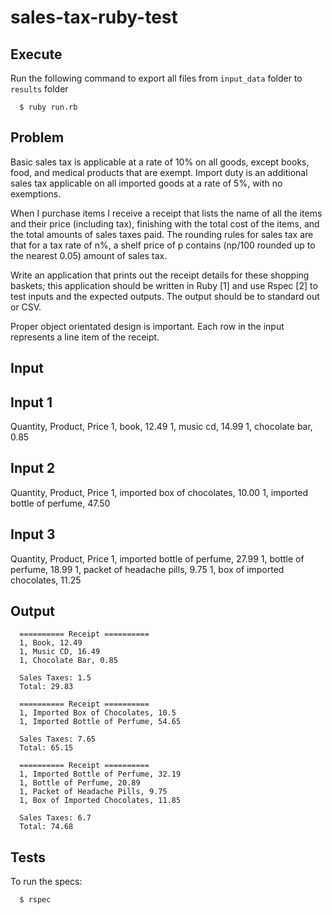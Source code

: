 # sales-tax-ruby-test

## Execute
  Run the following command to export all files from `input_data` folder to `results` folder
  ```
    $ ruby run.rb
  ```

## Problem
  Basic sales tax is applicable at a rate of 10% on all goods, except books, food, and medical products that are exempt. Import duty is an additional sales tax applicable on all imported goods at a rate of 5%, with no exemptions.

  When I purchase items I receive a receipt that lists the name of all the items and their price (including tax), finishing with the total cost of the items, and the total amounts of sales taxes paid. The rounding rules for sales tax are that for a tax rate of n%, a shelf price of p contains (np/100 rounded up to the nearest 0.05) amount of sales tax.

  Write an application that prints out the receipt details for these shopping baskets; this application should be written in Ruby [1] and use Rspec [2] to test inputs and the expected outputs. The output should be to standard out or CSV.

  Proper object orientated design is important. Each row in the input represents a line item of the receipt.

## Input
  ## Input 1
  Quantity, Product, Price 1, book, 12.49
  1, music cd, 14.99
  1, chocolate bar, 0.85
  ## Input 2
  Quantity, Product, Price
  1, imported box of chocolates, 10.00 1, imported bottle of perfume, 47.50
  ## Input 3
  Quantity, Product, Price
  1, imported bottle of perfume, 27.99 1, bottle of perfume, 18.99
  1, packet of headache pills, 9.75
  1, box of imported chocolates, 11.25

## Output
```
  ========== Receipt ==========
  1, Book, 12.49
  1, Music CD, 16.49
  1, Chocolate Bar, 0.85

  Sales Taxes: 1.5
  Total: 29.83

  ========== Receipt ==========
  1, Imported Box of Chocolates, 10.5
  1, Imported Bottle of Perfume, 54.65

  Sales Taxes: 7.65
  Total: 65.15

  ========== Receipt ==========
  1, Imported Bottle of Perfume, 32.19
  1, Bottle of Perfume, 20.89
  1, Packet of Headache Pills, 9.75
  1, Box of Imported Chocolates, 11.85

  Sales Taxes: 6.7
  Total: 74.68
```

## Tests
  To run the specs:
  ```
    $ rspec
  ```
